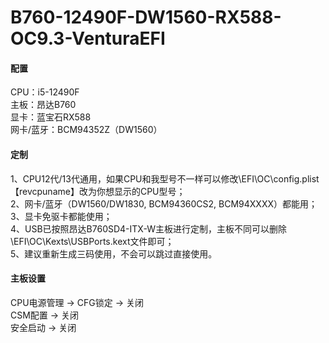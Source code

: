 # B760-12490F-DW1560-RX588-OC9.3-VenturaEFI

#### 配置
CPU：i5-12490F  
主板：昂达B760  
显卡：蓝宝石RX588  
网卡/蓝牙：BCM94352Z（DW1560）  

#### 定制
1、CPU12代/13代通用，如果CPU和我型号不一样可以修改\EFI\OC\config.plist 【revcpuname】改为你想显示的CPU型号；  
2、网卡/蓝牙（DW1560/DW1830, BCM94360CS2, BCM94XXXX）都能用；  
3、显卡免驱卡都能使用；  
4、USB已按照昂达B760SD4-ITX-W主板进行定制，主板不同可以删除\EFI\OC\Kexts\USBPorts.kext文件即可；  
5、建议重新生成三码使用，不会可以跳过直接使用。  

#### 主板设置
CPU电源管理 -> CFG锁定 -> 关闭  
CSM配置 -> 关闭  
安全启动 -> 关闭  
